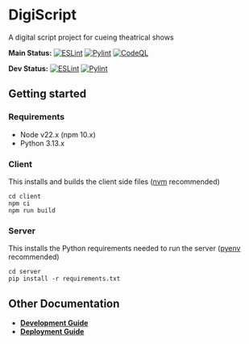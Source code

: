 # DigiScript

A digital script project for cueing theatrical shows

**Main Status:**
[![ESLint](https://github.com/dreamteamprod/DigiScript/actions/workflows/nodelint.yml/badge.svg?branch=main)](https://github.com/dreamteamprod/DigiScript/actions/workflows/nodelint.yml)
[![Pylint](https://github.com/dreamteamprod/DigiScript/actions/workflows/pylint.yml/badge.svg?branch=main)](https://github.com/dreamteamprod/DigiScript/actions/workflows/pylint.yml)
[![CodeQL](https://github.com/dreamteamprod/DigiScript/actions/workflows/codeql-analysis.yml/badge.svg?branch=main)](https://github.com/dreamteamprod/DigiScript/actions/workflows/codeql-analysis.yml)

**Dev Status:**
[![ESLint](https://github.com/dreamteamprod/DigiScript/actions/workflows/nodelint.yml/badge.svg?branch=dev)](https://github.com/dreamteamprod/DigiScript/actions/workflows/nodelint.yml)
[![Pylint](https://github.com/dreamteamprod/DigiScript/actions/workflows/pylint.yml/badge.svg?branch=dev)](https://github.com/dreamteamprod/DigiScript/actions/workflows/pylint.yml)

## Getting started

### Requirements

* Node v22.x (npm 10.x)
* Python 3.13.x

### Client

This installs and builds the client side files ([nvm](https://github.com/nvm-sh/nvm) recommended)

```shell
cd client
npm ci
npm run build
```

### Server

This installs the Python requirements needed to run the server ([pyenv](https://github.com/pyenv/pyenv) recommended)

```shell
cd server
pip install -r requirements.txt
```

## Other Documentation

* **[Development Guide](./documentation/development.md)**
* **[Deployment Guide](./documentation/deployment.md)**